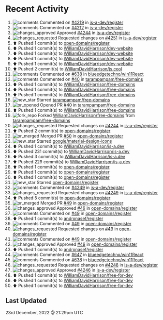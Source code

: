 # Recent Activity

<!--RECENT_ACTIVITY:start-->
1. ![comments](https://cdn.jsdelivr.net/gh/Readme-Workflows/Readme-Icons@main/icons/octicons/Comment.svg) Commented on [#4219](https://github.com/is-a-dev/register/pull/4219#issuecomment-1363920787) in [is-a-dev/register](https://github.com/is-a-dev/register)
2. ![comments](https://cdn.jsdelivr.net/gh/Readme-Workflows/Readme-Icons@main/icons/octicons/Comment.svg) Commented on [#4212](https://github.com/is-a-dev/register/pull/4212#issuecomment-1363920022) in [is-a-dev/register](https://github.com/is-a-dev/register)
3. ![changes_approved](https://cdn.jsdelivr.net/gh/Readme-Workflows/Readme-Icons@main/icons/octicons/ApprovedChanges.svg) Approved [#4244](https://github.com/is-a-dev/register/pull/4244#pullrequestreview-1228785940) in [is-a-dev/register](https://github.com/is-a-dev/register)
4. ![changes_requested](https://cdn.jsdelivr.net/gh/Readme-Workflows/Readme-Icons@main/icons/octicons/RequestedChanges.svg) Requested changes on [#4251](https://github.com/is-a-dev/register/pull/4251#pullrequestreview-1228735129) in [is-a-dev/register](https://github.com/is-a-dev/register)
5. ⬆️ Pushed 1 commit(s) to [open-domains/register](https://github.com/open-domains/register)
6. ⬆️ Pushed 1 commit(s) to [WilliamDavidHarrison/dev-website](https://github.com/WilliamDavidHarrison/dev-website)
7. ⬆️ Pushed 1 commit(s) to [WilliamDavidHarrison/dev-website](https://github.com/WilliamDavidHarrison/dev-website)
8. ⬆️ Pushed 1 commit(s) to [WilliamDavidHarrison/dev-website](https://github.com/WilliamDavidHarrison/dev-website)
9. ⬆️ Pushed 1 commit(s) to [WilliamDavidHarrison/dev-website](https://github.com/WilliamDavidHarrison/dev-website)
10. ⬆️ Pushed 2 commit(s) to [WilliamDavidHarrison/js.cool](https://github.com/WilliamDavidHarrison/js.cool)
11. ![comments](https://cdn.jsdelivr.net/gh/Readme-Workflows/Readme-Icons@main/icons/octicons/Comment.svg) Commented on [#638](https://github.com/blueedgetechno/win11React/issues/638#issuecomment-1363726701) in [blueedgetechno/win11React](https://github.com/blueedgetechno/win11React)
12. ![comments](https://cdn.jsdelivr.net/gh/Readme-Workflows/Readme-Icons@main/icons/octicons/Comment.svg) Commented on [#40](https://github.com/tarampampam/free-domains/pull/40#issuecomment-1363697611) in [tarampampam/free-domains](https://github.com/tarampampam/free-domains)
13. ⬆️ Pushed 1 commit(s) to [WilliamDavidHarrison/free-domains](https://github.com/WilliamDavidHarrison/free-domains)
14. ⬆️ Pushed 1 commit(s) to [WilliamDavidHarrison/free-domains](https://github.com/WilliamDavidHarrison/free-domains)
15. ⬆️ Pushed 1 commit(s) to [WilliamDavidHarrison/free-domains](https://github.com/WilliamDavidHarrison/free-domains)
16. ![new_star](https://cdn.jsdelivr.net/gh/Readme-Workflows/Readme-Icons@main/icons/octicons/StarredRepositoryYellow.svg) Starred [tarampampam/free-domains](https://github.com/tarampampam/free-domains)
17. ![pr_opened](https://cdn.jsdelivr.net/gh/Readme-Workflows/Readme-Icons@main/icons/octicons/PullRequestOpened.svg) Opened PR [#40](https://github.com/tarampampam/free-domains/pull/40) in [tarampampam/free-domains](https://github.com/tarampampam/free-domains)
18. ⬆️ Pushed 1 commit(s) to [WilliamDavidHarrison/free-domains](https://github.com/WilliamDavidHarrison/free-domains)
19. ![fork_repo](https://cdn.jsdelivr.net/gh/Readme-Workflows/Readme-Icons@main/icons/octicons/ForkedRepository.svg) Forked [WilliamDavidHarrison/free-domains](https://github.com/WilliamDavidHarrison/free-domains) from [tarampampam/free-domains](https://github.com/tarampampam/free-domains)
20. ![changes_requested](https://cdn.jsdelivr.net/gh/Readme-Workflows/Readme-Icons@main/icons/octicons/RequestedChanges.svg) Requested changes on [#4244](https://github.com/is-a-dev/register/pull/4244#pullrequestreview-1228587984) in [is-a-dev/register](https://github.com/is-a-dev/register)
21. ⬆️ Pushed 2 commit(s) to [open-domains/register](https://github.com/open-domains/register)
22. ![pr_merged](https://cdn.jsdelivr.net/gh/Readme-Workflows/Readme-Icons@main/icons/octicons/PullRequestMerged.svg) Merged PR [#50](https://github.com/open-domains/register/pull/50) in [open-domains/register](https://github.com/open-domains/register)
23. ![new_star](https://cdn.jsdelivr.net/gh/Readme-Workflows/Readme-Icons@main/icons/octicons/StarredRepositoryYellow.svg) Starred [google/material-design-icons](https://github.com/google/material-design-icons)
24. ⬆️ Pushed 1 commit(s) to [WilliamDavidHarrison/is-a.dev](https://github.com/WilliamDavidHarrison/is-a.dev)
25. ⬆️ Pushed 231 commit(s) to [WilliamDavidHarrison/is-a.dev](https://github.com/WilliamDavidHarrison/is-a.dev)
26. ⬆️ Pushed 3 commit(s) to [WilliamDavidHarrison/is-a.dev](https://github.com/WilliamDavidHarrison/is-a.dev)
27. ⬆️ Pushed 229 commit(s) to [WilliamDavidHarrison/is-a.dev](https://github.com/WilliamDavidHarrison/is-a.dev)
28. ⬆️ Pushed 1 commit(s) to [open-domains/register](https://github.com/open-domains/register)
29. ⬆️ Pushed 1 commit(s) to [open-domains/register](https://github.com/open-domains/register)
30. ⬆️ Pushed 1 commit(s) to [open-domains/register](https://github.com/open-domains/register)
31. ![new_star](https://cdn.jsdelivr.net/gh/Readme-Workflows/Readme-Icons@main/icons/octicons/StarredRepositoryYellow.svg) Starred [open-domains/register](https://github.com/open-domains/register)
32. ![comments](https://cdn.jsdelivr.net/gh/Readme-Workflows/Readme-Icons@main/icons/octicons/Comment.svg) Commented on [#4249](https://github.com/is-a-dev/register/pull/4249#discussion_r1055942728) in [is-a-dev/register](https://github.com/is-a-dev/register)
33. ![changes_requested](https://cdn.jsdelivr.net/gh/Readme-Workflows/Readme-Icons@main/icons/octicons/RequestedChanges.svg) Requested changes on [#4249](https://github.com/is-a-dev/register/pull/4249#pullrequestreview-1228397989) in [is-a-dev/register](https://github.com/is-a-dev/register)
34. ⬆️ Pushed 5 commit(s) to [open-domains/register](https://github.com/open-domains/register)
35. ![pr_merged](https://cdn.jsdelivr.net/gh/Readme-Workflows/Readme-Icons@main/icons/octicons/PullRequestMerged.svg) Merged PR [#49](https://github.com/open-domains/register/pull/49) in [open-domains/register](https://github.com/open-domains/register)
36. ![changes_approved](https://cdn.jsdelivr.net/gh/Readme-Workflows/Readme-Icons@main/icons/octicons/ApprovedChanges.svg) Approved [#49](https://github.com/open-domains/register/pull/49#pullrequestreview-1228397292) in [open-domains/register](https://github.com/open-domains/register)
37. ![comments](https://cdn.jsdelivr.net/gh/Readme-Workflows/Readme-Icons@main/icons/octicons/Comment.svg) Commented on [#49](https://github.com/open-domains/register/pull/49#issuecomment-1363455474) in [open-domains/register](https://github.com/open-domains/register)
38. ⬆️ Pushed 1 commit(s) to [andronasef/register](https://github.com/andronasef/register)
39. ![comments](https://cdn.jsdelivr.net/gh/Readme-Workflows/Readme-Icons@main/icons/octicons/Comment.svg) Commented on [#49](https://github.com/open-domains/register/pull/49#issuecomment-1363451016) in [open-domains/register](https://github.com/open-domains/register)
40. ![changes_requested](https://cdn.jsdelivr.net/gh/Readme-Workflows/Readme-Icons@main/icons/octicons/RequestedChanges.svg) Requested changes on [#49](https://github.com/open-domains/register/pull/49#pullrequestreview-1228392138) in [open-domains/register](https://github.com/open-domains/register)
41. ![comments](https://cdn.jsdelivr.net/gh/Readme-Workflows/Readme-Icons@main/icons/octicons/Comment.svg) Commented on [#49](https://github.com/open-domains/register/pull/49#issuecomment-1363446879) in [open-domains/register](https://github.com/open-domains/register)
42. ![changes_approved](https://cdn.jsdelivr.net/gh/Readme-Workflows/Readme-Icons@main/icons/octicons/ApprovedChanges.svg) Approved [#49](https://github.com/open-domains/register/pull/49#pullrequestreview-1228390766) in [open-domains/register](https://github.com/open-domains/register)
43. ⬆️ Pushed 1 commit(s) to [andronasef/register](https://github.com/andronasef/register)
44. ![comments](https://cdn.jsdelivr.net/gh/Readme-Workflows/Readme-Icons@main/icons/octicons/Comment.svg) Commented on [#647](https://github.com/blueedgetechno/win11React/issues/647#issuecomment-1363444912) in [blueedgetechno/win11React](https://github.com/blueedgetechno/win11React)
45. ![comments](https://cdn.jsdelivr.net/gh/Readme-Workflows/Readme-Icons@main/icons/octicons/Comment.svg) Commented on [#638](https://github.com/blueedgetechno/win11React/issues/638#issuecomment-1363443911) in [blueedgetechno/win11React](https://github.com/blueedgetechno/win11React)
46. ![changes_requested](https://cdn.jsdelivr.net/gh/Readme-Workflows/Readme-Icons@main/icons/octicons/RequestedChanges.svg) Requested changes on [#4248](https://github.com/is-a-dev/register/pull/4248#pullrequestreview-1228370941) in [is-a-dev/register](https://github.com/is-a-dev/register)
47. ![changes_approved](https://cdn.jsdelivr.net/gh/Readme-Workflows/Readme-Icons@main/icons/octicons/ApprovedChanges.svg) Approved [#4246](https://github.com/is-a-dev/register/pull/4246#pullrequestreview-1228370459) in [is-a-dev/register](https://github.com/is-a-dev/register)
48. ⬆️ Pushed 1 commit(s) to [WilliamDavidHarrison/free-for-dev](https://github.com/WilliamDavidHarrison/free-for-dev)
49. ⬆️ Pushed 1 commit(s) to [WilliamDavidHarrison/free-for-dev](https://github.com/WilliamDavidHarrison/free-for-dev)
50. ⬆️ Pushed 1 commit(s) to [WilliamDavidHarrison/free-for-dev](https://github.com/WilliamDavidHarrison/free-for-dev)
<!--RECENT_ACTIVITY:end-->

## Last Updated
<!--RECENT_ACTIVITY:last_update-->
23rd December, 2022 @ 21:29pm UTC
<!--RECENT_ACTIVITY:last_update_end-->
